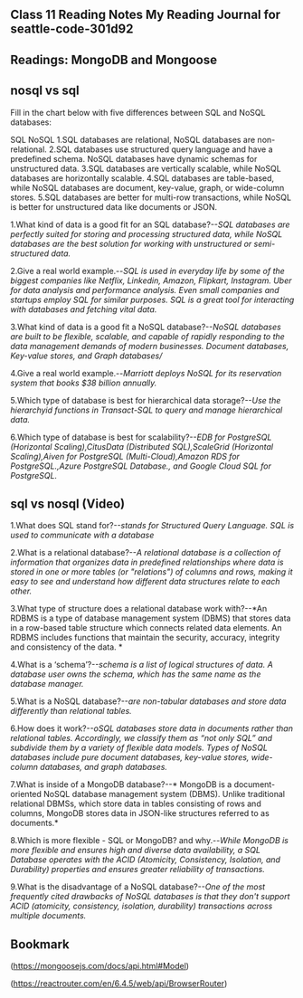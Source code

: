## Class 11 Reading Notes My Reading Journal for seattle-code-301d92

## Readings:  MongoDB and Mongoose

## nosql vs sql

Fill in the chart below with five differences between SQL and NoSQL databases:

SQL	                  NoSQL
1.SQL databases are relational, NoSQL databases are non-relational.
2.SQL databases use structured query language and have a predefined schema. NoSQL databases have dynamic schemas for unstructured data.
3.SQL databases are vertically scalable, while NoSQL databases are horizontally scalable.
4.SQL databases are table-based, while NoSQL databases are document, key-value, graph, or wide-column stores.
5.SQL databases are better for multi-row transactions, while NoSQL is better for unstructured data like documents or JSON.

1.What kind of data is a good fit for an SQL database?--*SQL databases are perfectly suited for storing and processing structured data, while NoSQL databases are the best solution for working with unstructured or semi-structured data.*

2.Give a real world example.--*SQL is used in everyday life by some of the biggest companies like Netflix, Linkedin, Amazon, Flipkart, Instagram. Uber for data analysis and performance analysis. Even small companies and startups employ SQL for similar purposes. SQL is a great tool for interacting with databases and fetching vital data.*

3.What kind of data is a good fit a NoSQL database?--*NoSQL databases are built to be flexible, scalable, and capable of rapidly responding to the data management demands of modern businesses. Document databases, Key-value stores, and Graph databases/*

4.Give a real world example.--*Marriott deploys NoSQL for its reservation system that books $38 billion annually.*

5.Which type of database is best for hierarchical data storage?--*Use the hierarchyid functions in Transact-SQL to query and manage hierarchical data.*

6.Which type of database is best for scalability?--*EDB for PostgreSQL (Horizontal Scaling),CitusData (Distributed SQL),ScaleGrid (Horizontal Scaling),Aiven for PostgreSQL (Multi-Cloud),Amazon RDS for PostgreSQL.,Azure PostgreSQL Database., and Google Cloud SQL for PostgreSQL.*

## sql vs nosql (Video)

1.What does SQL stand for?--*stands for Structured Query Language. SQL is used to communicate with a database*

2.What is a relational database?--*A relational database is a collection of information that organizes data in predefined relationships where data is stored in one or more tables (or "relations") of columns and rows, making it easy to see and understand how different data structures relate to each other.*

3.What type of structure does a relational database work with?--*An RDBMS is a type of database management system (DBMS) that stores data in a row-based table structure which connects related data elements. An RDBMS includes functions that maintain the security, accuracy, integrity and consistency of the data. *

4.What is a ‘schema’?--*schema is a list of logical structures of data. A database user owns the schema, which has the same name as the database manager.*

5.What is a NoSQL database?--*are non-tabular databases and store data differently than relational tables.*

6.How does it work?--*oSQL databases store data in documents rather than relational tables. Accordingly, we classify them as “not only SQL” and subdivide them by a variety of flexible data models. Types of NoSQL databases include pure document databases, key-value stores, wide-column databases, and graph databases.*

7.What is inside of a MongoDB database?--*
MongoDB is a document-oriented NoSQL database management system (DBMS). Unlike traditional relational DBMSs, which store data in tables consisting of rows and columns, MongoDB stores data in JSON-like structures referred to as documents.*

8.Which is more flexible - SQL or MongoDB? and why.--*While MongoDB is more flexible and ensures high and diverse data availability, a SQL Database operates with the ACID (Atomicity, Consistency, Isolation, and Durability) properties and ensures greater reliability of transactions.*

9.What is the disadvantage of a NoSQL database?--*One of the most frequently cited drawbacks of NoSQL databases is that they don't support ACID (atomicity, consistency, isolation, durability) transactions across multiple documents.*

## Bookmark 
(https://mongoosejs.com/docs/api.html#Model)

(https://reactrouter.com/en/6.4.5/web/api/BrowserRouter)
